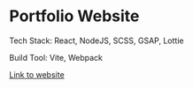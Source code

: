 # Portfolio Website

Tech Stack: React, NodeJS, SCSS, GSAP, Lottie

Build Tool: Vite, Webpack

[Link to website](https://michaelyql.github.io/portfolio/)
